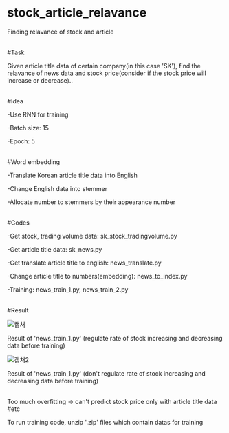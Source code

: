 # stock_article_relavance
Finding relavance of stock and article

<br>
#Task

Given article title data of certain company(in this case 'SK'), find the relavance of news data and stock price(consider if the stock price will increase or decrease)..

<br>
#Idea

-Use RNN for training

-Batch size: 15

-Epoch: 5

<br>
#Word embedding

-Translate Korean article title data into English

-Change English data into stemmer

-Allocate number to stemmers by their appearance number

<br>
#Codes

-Get stock, trading volume data: sk_stock_tradingvolume.py

-Get article title data: sk_news.py

-Get translate article title to english: news_translate.py

-Change article title to numbers(embedding): news_to_index.py

-Training: news_train_1.py, news_train_2.py

<br>
#Result

![캡처](https://github.com/baesh/stock_article_relavance/assets/18441461/0d79c51b-718f-46cb-84ee-03c3764a066d)

Result of 'news_train_1.py' (regulate rate of stock increasing and decreasing data before training)

![캡처2](https://github.com/baesh/stock_article_relavance/assets/18441461/36a38fd6-616a-427a-a00e-41df67defd3b)

Result of 'news_train_1.py' (don't regulate rate of stock increasing and decreasing data before training)

<br>
Too much overfitting -> can't predict stock price only with article title data

<br>
#etc

To run training code, unzip '.zip' files which contain datas for training
